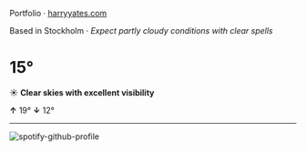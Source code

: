 Portfolio · [harryyates.com](https://harryyates.com)

<!-- WEATHER_START -->
Based in Stockholm · *Expect partly cloudy conditions with clear spells*

# 15°
☀️ **Clear skies with excellent visibility**

**↑** 19° **↓** 12°

---
<!-- WEATHER_END -->

<p align="left">
  <a>
    <img src="https://spotify-github-profile.kittinanx.com/api/view?uid=bigbello&cover_image=true&theme=natemoo-re&show_offline=true&background_color=121212&interchange=false&bar_color=53b14f&bar_color_cover=false" alt="spotify-github-profile">
  </a>
</p>